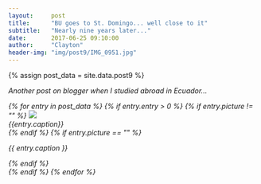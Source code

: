 ```yaml
---
layout:     post
title:      "BU goes to St. Domingo... well close to it"
subtitle:   "Nearly nine years later..."
date:       2017-06-25 09:10:00
author:     "Clayton"
header-img: "img/post9/IMG_0951.jpg"
---
```

{% assign post_data = site.data.post9 %}

<i>Another post on blogger when I studied abroad in Ecuador...<i/>

<div class="col-lg-8 col-lg-offset-2 col-md-10 col-md-offset-1">
{% for entry in post_data %}
  {% if entry.entry > 0 %}
    {% if entry.picture != "" %}
      <image src="{{ site.baseurl }}/img/{{ entry.picture }}">
      <figcaption>{{entry.caption}}</figcaption>
    {% endif %}
    {% if entry.picture == "" %}
      <p>{{ entry.caption }}</p>
    {% endif %}
    <br>
  {% endif %}
{% endfor %}
